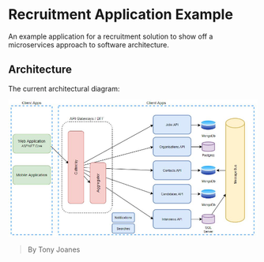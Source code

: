 # Recruitment Application Example

An example application for a recruitment solution to show off a microservices approach to software architecture.

## Architecture

The current architectural diagram:

![arch-drawing](docs/.img/arch-drawing.JPG)

> By Tony Joanes